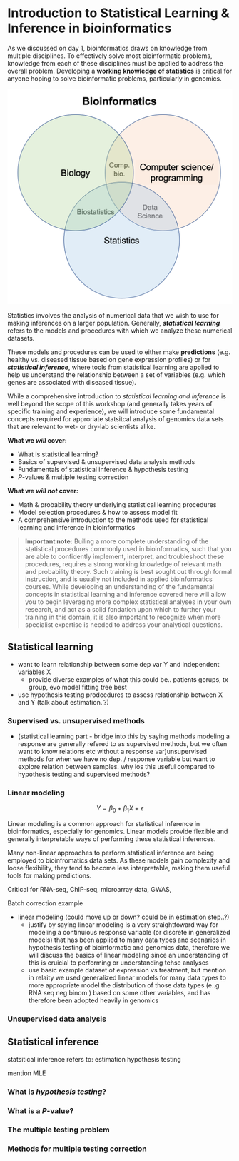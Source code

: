 
# Introduction to Statistical Learning & Inference in bioinformatics 

As we discussed on day 1, bioinformatics draws on knowledge from multiple disciplines. To effectively solve most bioinformatic problems, knowledge from each of these disciplines must be applied to address the overall problem. Developing a **working knowledge of statistics** is critical for anyone hoping to solve bioinformatic problems, particularly in genomics. 

![](../figures/bioinfo-venn.png)

Statistics involves the analysis of numerical data that we wish to use for making inferences on a larger population. Generally, ***statistical learning*** refers to the models and procedures with which we analyze these numerical datasets. 

These models and procedures can be used to either make **predictions** (e.g. healthy vs. diseased tissue based on gene expression profiles) or for ***statistical inference***, where tools from statistical learning are applied to help us understand the relationship between a set of variables (e.g. which genes are associated with diseased tissue). 

While a comprehensive introduction to *statistical learning and inference* is well beyond the scope of this workshop (and generally takes years of specific training and experience), we will introduce some fundamental concepts required for approriate statsitcal analysis of genomics data sets that are relevant to wet- or dry-lab scientists alike. 

**What we *will* cover:**  
- What is statistical learning? 
- Basics of supervised & unsupervised data analysis methods
- Fundamentals of statistical inference & hypothesis testing 
- *P*-values & multiple testing correction 

**What we *will not* cover:**  
- Math & probability theory underlying statistical learning procedures
- Model selection procedures & how to assess model fit 
- A comprehensive introduction to the methods used for statistical learning and inference in bioinformatics

> **Important note:** Builing a more complete understanding of the statistical procedures commonly used in bioinformatics, such that you are able to confidently implement, interpret, and troubleshoot these procedures, requires a strong working knowledge of relevant math and probability theory. Such training is best sought out through formal instruction, and is usually not included in applied bioinformatics courses. While developing an understanding of the fundamental concepts in statistical learning and inference covered here will allow you to begin leveraging more complex statistical analyses in your own research, and act as a solid fondation upon which to further your training in this domain, it is also important to recognize when more specialist expertise is needed to address your analytical questions. 


## Statistical learning 





- want to learn relationship between some dep var Y and independent variables X 
    - provide diverse examples of what this could be.. patients gorups, tx group, evo model fitting tree best 
- use hypothesis testing prodcedures to assess relationship between X and Y (talk about estimation..?)



### Supervised vs. unsupervised methods

- (statistical learning part - bridge into this by saying methods modeling a response are generally refered to as supervised methods, but we often want to know relations etc without a response var)unsupervised methods for when we have no dep. / response variable but want to explore 
relation between samples. why ios this useful compared to hypothesis testing and supervised methods? 




### Linear modeling 

$$  Y= \beta_0+\beta_1X + \epsilon $$ 



Linear modeling is a common approach for statistical inference in bioinformatics, especially for genomics. Linear models provide flexible and generally interpretable ways of performing these statistical inferences. 

Many non-linear approaches to perform statistical inference are being employed to bioinfromatics data sets. As these models gain complexity and loose flexibility, they tend to become less interpretable, making them useful tools for making predictions. 


Critical for RNA-seq, ChIP-seq, microarray data, GWAS, 


Batch correction example 



- linear modeling (could move up or down? could be in estimation step..?)
    - justify by saying linear modeling is a very straightfoward way for modeling a continuious response variable (or discrete in generalized models) that has been applied to many data types and scenarios in hypothesis testing of bioinformatic and genomics data, therefore we will discuss the basics of linear modeling since an understanding of this is cruicial to performing or understanding tehse analyses 
    - use basic example dataset of expression vs treatment, but mention in relaity we used generalized linear models for many data types to more appropriate model the distribution of those data types (e..g RNA seq neg binom.) based on some other variables, and has therefore been adopted heavily in genomics 





### Unsupervised data analysis 















## Statistical inference 


statsitical inference refers to: 
estimation
hypothesis testing 


mention MLE 


### What is *hypothesis testing*?







### What is a *P*-value?





### The multiple testing problem






### Methods for multiple testing correction










